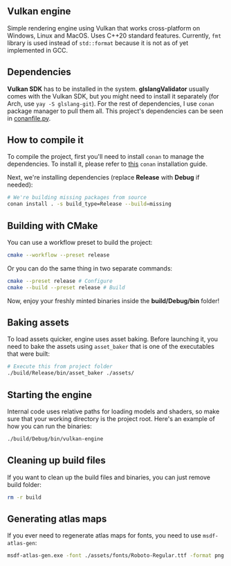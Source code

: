 ## Vulkan engine

Simple rendering engine using Vulkan that works cross-platform on Windows, Linux and MacOS. Uses C++20 standard features. Currently, `fmt` library is used instead of `std::format` because it is not as of yet implemented in GCC.

## Dependencies

**Vulkan SDK** has to be installed in the system. **glslangValidator** usually comes with the Vulkan SDK, but you might need to install it separately (for Arch, use `yay -S glslang-git`). For the rest of dependencies, I use `conan` package manager to pull them all. This project's dependencies can be seen in [conanfile.py](./conanfile.py).

## How to compile it

To compile the project, first you'll need to install `conan` to manage the dependencies. To install it, please refer to [this](https://docs.conan.io/en/latest/installation.html) `conan` installation guide.

Next, we're installing dependencies (replace **Release** with **Debug** if needed):

```sh
# We're building missing packages from source
conan install . -s build_type=Release --build=missing
```

## Building with CMake

You can use a workflow preset to build the project:
```sh
cmake --workflow --preset release
```

Or you can do the same thing in two separate commands:
```sh
cmake --preset release # Configure
cmake --build --preset release # Build
```

Now, enjoy your freshly minted binaries inside the **build/Debug/bin** folder!

## Baking assets

To load assets quicker, engine uses asset baking. Before launching it, you need to bake the assets using `asset_baker` that is one of the executables that were built:

```sh
# Execute this from project folder
./build/Release/bin/asset_baker ./assets/
```

## Starting the engine

Internal code uses relative paths for loading models and shaders, so make sure that your working directory is the project root. Here's an example of how you can run the binaries:

```sh
./build/Debug/bin/vulkan-engine
```

## Cleaning up build files

If you want to clean up the build files and binaries, you can just remove build folder:

```sh
rm -r build
```

## Generating atlas maps

If you ever need to regenerate atlas maps for fonts, you need to use `msdf-atlas-gen`:

```sh
msdf-atlas-gen.exe -font ./assets/fonts/Roboto-Regular.ttf -format png -imageout ./assets/fonts/Roboto-Regular.png -charset ./assets/fonts/charset.txt -type mtsdf -dimensions 512 512 -pxrange 4
```
